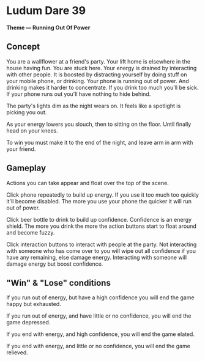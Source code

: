 # Ludum Dare 39

**Theme — Running Out Of Power**

## Concept

You are a wallflower at a friend's party. Your lift home is elsewhere in the house having fun. You are stuck here. Your energy is drained by interacting with other people. It is boosted by distracting yourself by doing stuff on your mobile phone, or drinking. Your phone is running out of power. And drinking makes it harder to concentrate. If you drink too much you'll be sick. If your phone runs out you'll have nothing to hide behind.

The party's lights dim as the night wears on. It feels like a spotlight is picking you out.

As your energy lowers you slouch, then to sitting on the floor. Until finally head on your knees.

To win you must make it to the end of the night, and leave arm in arm with your friend.

## Gameplay

Actions you can take appear and float over the top of the scene.

Click phone repeatedly to build up energy. If you use it too much too quickly it'll become disabled. The more you use your phone the quicker it will run out of power.

Click beer bottle to drink to build up confidence. Confidence is an energy shield. The more you drink the more the action buttons start to float around and become fuzzy.

Click interaction buttons to interact with people at the party. Not interacting with someone who has come over to you will wipe out all confidence if you have any remaining, else damage energy. Interacting with someone will damage energy but boost confidence.

## "Win" & "Lose" conditions

If you run out of energy, but have a high confidence you will end the game happy but exhausted.

If you run out of energy, and have little or no confidence, you will end the game depressed.

If you end with energy, and high confidence, you will end the game elated.

If you end with energy, and little or no confidence, you will end the game relieved.